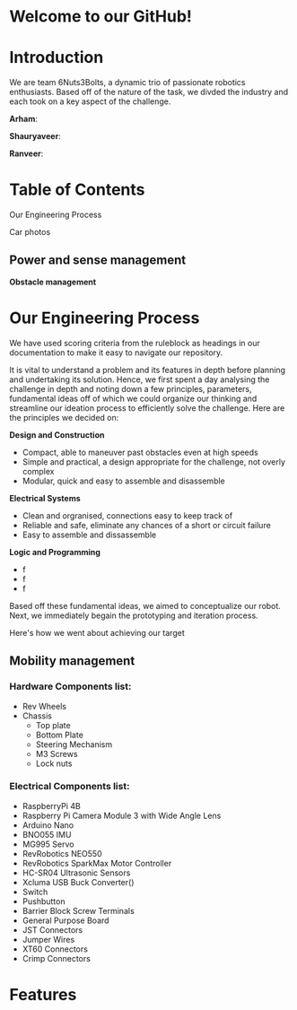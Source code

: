 # Welcome to our GitHub!

# Introduction
We are team 6Nuts3Bolts, a dynamic trio of passionate robotics enthusiasts. 
Based off of the nature of the task, we divded the industry and each took on a key aspect of the challenge.

**Arham**: 

**Shauryaveer**:

**Ranveer**:
# Table of Contents
Our Engineering Process

Car photos








    



## **Power and sense management**

  
  

**Obstacle management**

# Our Engineering Process
We have used scoring criteria from the ruleblock as headings in our documentation to make it easy to navigate our repository.

It is vital to understand a problem and its features in depth before planning and undertaking its solution. Hence, we first spent a day analysing the challenge in depth and noting down a few principles, parameters, fundamental ideas off of which we could organize our thinking and streamline our ideation process to efficiently solve the challenge. 
Here are the principles we decided on:

**Design and Construction**
- Compact, able to maneuver past obstacles even at high speeds
- Simple and practical, a design appropriate for the challenge, not overly complex
- Modular, quick and easy to assemble and disassemble

**Electrical Systems**
- Clean and orgranised, connections easy to keep track of
- Reliable and safe, eliminate any chances of a short or circuit failure
- Easy to assemble and dissassemble

**Logic and Programming**
- f
- f
- f

Based off these fundamental ideas, we aimed to conceptualize our robot.
Next, we immediately begain the prototyping and iteration process.

Here's how we went about achieving our target

## **Mobility management**
### Hardware Components list:
- Rev Wheels
- Chassis
  - Top plate
  - Bottom Plate
  - Steering Mechanism
  - M3 Screws
  - Lock nuts





### Electrical Components list:
- RaspberryPi 4B
- Raspberry Pi Camera Module 3 with Wide Angle Lens
- Arduino Nano
- BNO055 IMU
- MG995 Servo
- RevRobotics NEO550
- RevRobotics SparkMax Motor Controller
- HC-SR04 Ultrasonic Sensors
- Xcluma USB Buck Converter()
- Switch
- Pushbutton
- Barrier Block Screw Terminals
- General Purpose Board
- JST Connectors
- Jumper Wires
- XT60 Connectors
- Crimp Connectors
































# Features
